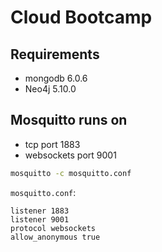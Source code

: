 # Cloud Bootcamp

## Requirements
- mongodb 6.0.6
- Neo4j 5.10.0

## Mosquitto runs on
- tcp port 1883
- websockets port 9001

```bash
mosquitto -c mosquitto.conf
```
`mosquitto.conf`:
```
listener 1883
listener 9001
protocol websockets
allow_anonymous true
```

